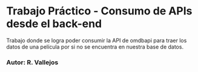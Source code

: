 # Trabajo Práctico - Consumo de APIs desde el back-end

Trabajo donde se logra poder consumir la API de omdbapi para traer los datos de una película por si no se encuentra en nuestra base de datos.

### Autor: R. Vallejos
